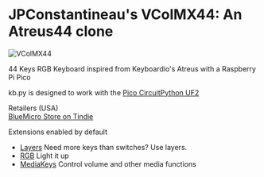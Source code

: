# JPConstantineau's VColMX44: An Atreus44 clone

![VColMX44](https://cdn.tindiemedia.com/images/resize/5oEyXgxteB6wYjXv8kFC1B3YqOk=/p/full-fit-in/2400x1600/i/556481/products/2021-10-20T05%3A14%3A24.776Z-PXL_20211016_060203733.jpg?1634681706v)


44 Keys RGB Keyboard inspired from Keyboardio's Atreus with a Raspberry Pi Pico

kb.py is designed to work with the [Pico CircuitPython UF2](https://circuitpython.org/board/raspberry_pi_pico/)

Retailers (USA)  
[BlueMicro Store on Tindie](https://www.tindie.com/products/jpconstantineau/44-keys-rgb-keyboard-using-raspberry-pi-pico/)

Extensions enabled by default  
- [Layers](/docs/layers.md) Need more keys than switches? Use layers.
- [RGB](/docs/rgb.md) Light it up
- [MediaKeys](/docs/media_keys.md) Control volume and other media functions
